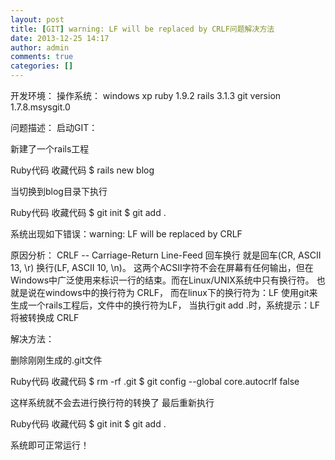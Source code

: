 ```yaml
---
layout: post
title: [GIT] warning: LF will be replaced by CRLF问题解决方法
date: 2013-12-25 14:17
author: admin
comments: true
categories: []
---
```

开发环境：
操作系统： windows xp
ruby 1.9.2
rails 3.1.3
git version 1.7.8.msysgit.0

问题描述：
启动GIT：

新建了一个rails工程

Ruby代码 收藏代码
$ rails new blog

当切换到blog目录下执行

Ruby代码 收藏代码
$ git init
$ git add .

系统出现如下错误：warning: LF will be replaced by CRLF

原因分析：
CRLF -- Carriage-Return Line-Feed 回车换行
就是回车(CR, ASCII 13, \r) 换行(LF, ASCII 10, \n)。
这两个ACSII字符不会在屏幕有任何输出，但在Windows中广泛使用来标识一行的结束。而在Linux/UNIX系统中只有换行符。
也就是说在windows中的换行符为 CRLF， 而在linux下的换行符为：LF
使用git来生成一个rails工程后，文件中的换行符为LF， 当执行git add .时，系统提示：LF 将被转换成 CRLF

解决方法：

删除刚刚生成的.git文件

Ruby代码 收藏代码
$ rm -rf .git
$ git config --global core.autocrlf false

这样系统就不会去进行换行符的转换了
最后重新执行

Ruby代码 收藏代码
$ git init
$ git add .

系统即可正常运行！
